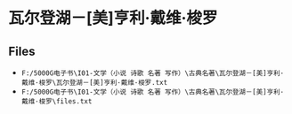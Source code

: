 # 瓦尔登湖－[美]亨利·戴维·梭罗

## Files

- `F:/5000G电子书\I01-文学（小说 诗歌 名著 写作）\古典名著\瓦尔登湖－[美]亨利·戴维·梭罗\瓦尔登湖－[美]亨利·戴维·梭罗.txt`
- `F:/5000G电子书\I01-文学（小说 诗歌 名著 写作）\古典名著\瓦尔登湖－[美]亨利·戴维·梭罗\files.txt`
